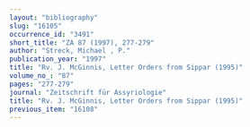 ```yaml
---
layout: "bibliography"
slug: "16105"
occurrence_id: "3491"
short_title: "ZA 87 (1997), 277-279"
author: "Streck, Michael , P."
publication_year: "1997"
title: "Rv. J. McGinnis, Letter Orders from Sippar (1995)"
volume_no_: "87"
pages: "277-279"
journal: "Zeitschrift für Assyriologie"
title: "Rv. J. McGinnis, Letter Orders from Sippar (1995)"
previous_item: "16108"
---
```

